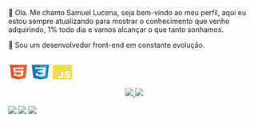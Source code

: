  ##
 🚀 Ola. Me chamo Samuel Lucena, seja bem-vindo ao meu perfil, aqui eu estou sempre atualizando para mostrar o conhecimento que venho adquirindo, 1% todo dia e vamos alcançar o que tanto sonhamos.
 
 🌠 Sou um desenvolvedor front-end em constante evolução. 
 
 <div style="display: inline_block"><br>
  <img align="center" alt="Sam-HTML" height="30" width="40" src="https://raw.githubusercontent.com/devicons/devicon/master/icons/html5/html5-original.svg">
  <img align="center" alt="Sam-CSS" height="30" width="40" src="https://raw.githubusercontent.com/devicons/devicon/master/icons/css3/css3-original.svg">
  <img align="center" alt="Sam-Js" height="30" width="40" src="https://raw.githubusercontent.com/devicons/devicon/master/icons/javascript/javascript-plain.svg">
</div>
 </br>
<div align="center">
  <a href="https://github.com/samuellucenadev">
  <img height="140em" src="https://github-readme-stats.vercel.app/api?username=samuellucenadev&show_icons=true&theme=dark&include_all_commits=true&count_private=true"/>
  <img height="140em" src="https://github-readme-stats.vercel.app/api/top-langs/?username=samuellucenadev&layout=compact&langs_count=7&theme=dark"/>
</div>
 </br>
 <div> 
  <a href="https://instagram.com/samuelluceena" target="_blank"><img src="https://img.shields.io/badge/-Instagram-%23E4405F?style=for-the-badge&logo=instagram&logoColor=white" target="_blank"></a>
  <a href = "mailto:samuellucenadev@gmail.com"><img src="https://img.shields.io/badge/-Gmail-%23333?style=for-the-badge&logo=gmail&logoColor=white" target="_blank"></a>
  <a href="https://www.linkedin.com/in/samuel-lucena-a0ab5422b" target="_blank"><img src="https://img.shields.io/badge/-LinkedIn-%230077B5?style=for-the-badge&logo=linkedin&logoColor=white" target="_blank"></a>  
</div>

